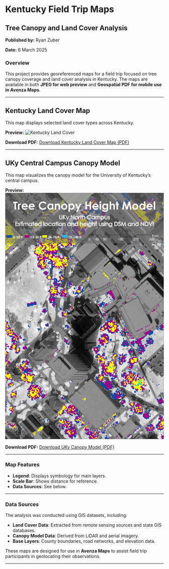 # Kentucky Field Trip Maps

## Tree Canopy and Land Cover Analysis

**Published by:** Ryan Zuber

**Date:** 6 March 2025

### **Overview**
This project provides georeferenced maps for a field trip focused on tree canopy coverage and land cover analysis in Kentucky. The maps are available in both **JPEG for web preview** and **Geospatial PDF for mobile use in Avenza Maps**.

---

## **Kentucky Land Cover Map**
This map displays selected land cover types across Kentucky.

**Preview:**
![Kentucky Land Cover](kylandcover.jpg)

**Download PDF:**
[Download Kentucky Land Cover Map (PDF)](kylandcover.pdf)

---

## **UKy Central Campus Canopy Model**
This map visualizes the canopy model for the University of Kentucky’s central campus.

**Preview:**
![UKy Canopy Model](TreeCanopy.jpg)

**Download PDF:**
[Download UKy Canopy Model (PDF)](TreeCanopy.pdf)

---

### **Map Features**
- **Legend**: Displays symbology for main layers.
- **Scale Bar**: Shows distance for reference.
- **Data Sources**: See below.

---

### **Data Sources**
The analysis was conducted using GIS datasets, including:

- **Land Cover Data**: Extracted from remote sensing sources and state GIS databases.
- **Canopy Model Data**: Derived from LiDAR and aerial imagery.
- **Base Layers**: County boundaries, road networks, and elevation data.

These maps are designed for use in **Avenza Maps** to assist field trip participants in geolocating their observations.

---
